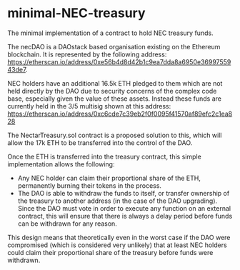 # minimal-NEC-treasury

The minimal implementation of a contract to hold NEC treasury funds.

The necDAO is a DAOstack based organisation existing on the Ethereum blockchain. It is represented by the following address: https://etherscan.io/address/0xe56b4d8d42b1c9ea7dda8a6950e3699755943de7.

NEC holders have an additional 16.5k ETH pledged to them which are not held directly by the DAO due to security concerns of the complex code base, especially given the value of these assets. Instead these funds are currently held in the 3/5 multisig shown at this address: https://etherscan.io/address/0xc6cde7c39eb2f0f0095f41570af89efc2c1ea828

The NectarTreasury.sol contract is a proposed solution to this, which will allow the 17k ETH to be transferred into the control of the DAO.

Once the ETH is transferred into the treasury contract, this simple implementation allows the following:
- Any NEC holder can claim their proportional share of the ETH, permanently burning their tokens in the process.
- The DAO is able to withdraw the funds to itself, or transfer ownership of the treasury to another address (in the case of the DAO upgrading). Since the DAO must vote in order to execute any function on an external contract, this will ensure that there is always a delay period before funds can be withdrawn for any reason.

This design means that theoretically even in the worst case if the DAO were compromised (which is considered very unlikely) that at least NEC holders could claim their proportional share of the treasury before funds were withdrawn.
